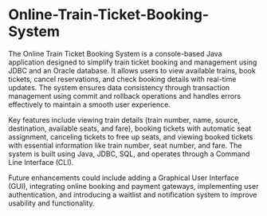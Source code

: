 # Online-Train-Ticket-Booking-System
The Online Train Ticket Booking System is a console-based Java application designed to simplify train ticket booking and management using JDBC and an Oracle database. It allows users to view available trains, book tickets, cancel reservations, and check booking details with real-time updates. The system ensures data consistency through transaction management using commit and rollback operations and handles errors effectively to maintain a smooth user experience.

Key features include viewing train details (train number, name, source, destination, available seats, and fare), booking tickets with automatic seat assignment, canceling tickets to free up seats, and viewing booked tickets with essential information like train number, seat number, and fare. The system is built using Java, JDBC, SQL, and operates through a Command Line Interface (CLI).

Future enhancements could include adding a Graphical User Interface (GUI), integrating online booking and payment gateways, implementing user authentication, and introducing a waitlist and notification system to improve usability and functionality.
